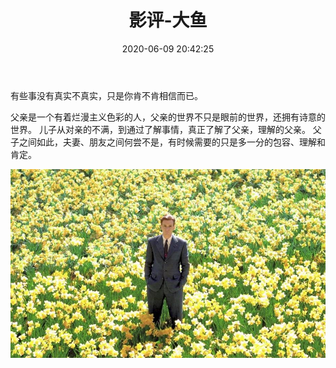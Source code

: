 ﻿---
title: 影评-大鱼
date: 2020-06-09 20:42:25
tags: 感悟
---

有些事没有真实不真实，只是你肯不肯相信而已。

父亲是一个有着烂漫主义色彩的人，父亲的世界不只是眼前的世界，还拥有诗意的世界。
儿子从对亲的不满，到通过了解事情，真正了解了父亲，理解的父亲。
父子之间如此，夫妻、朋友之间何尝不是，有时候需要的只是多一分的包容、理解和肯定。


<div align=center>

![](/img/dayu.jpg)

</div>
